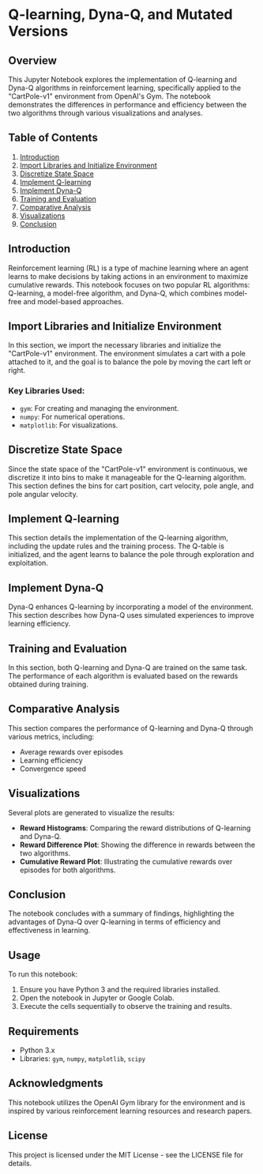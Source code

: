 # Q-learning, Dyna-Q, and Mutated Versions

## Overview
This Jupyter Notebook explores the implementation of Q-learning and Dyna-Q algorithms in reinforcement learning, specifically applied to the "CartPole-v1" environment from OpenAI's Gym. The notebook demonstrates the differences in performance and efficiency between the two algorithms through various visualizations and analyses.

## Table of Contents
1. [Introduction](#introduction)
2. [Import Libraries and Initialize Environment](#import-libraries-and-initialize-environment)
3. [Discretize State Space](#discretize-state-space)
4. [Implement Q-learning](#implement-q-learning)
5. [Implement Dyna-Q](#implement-dyna-q)
6. [Training and Evaluation](#training-and-evaluation)
7. [Comparative Analysis](#comparative-analysis)
8. [Visualizations](#visualizations)
9. [Conclusion](#conclusion)

## Introduction
Reinforcement learning (RL) is a type of machine learning where an agent learns to make decisions by taking actions in an environment to maximize cumulative rewards. This notebook focuses on two popular RL algorithms: Q-learning, a model-free algorithm, and Dyna-Q, which combines model-free and model-based approaches.

## Import Libraries and Initialize Environment
In this section, we import the necessary libraries and initialize the "CartPole-v1" environment. The environment simulates a cart with a pole attached to it, and the goal is to balance the pole by moving the cart left or right.

### Key Libraries Used:
- `gym`: For creating and managing the environment.
- `numpy`: For numerical operations.
- `matplotlib`: For visualizations.

## Discretize State Space
Since the state space of the "CartPole-v1" environment is continuous, we discretize it into bins to make it manageable for the Q-learning algorithm. This section defines the bins for cart position, cart velocity, pole angle, and pole angular velocity.

## Implement Q-learning
This section details the implementation of the Q-learning algorithm, including the update rules and the training process. The Q-table is initialized, and the agent learns to balance the pole through exploration and exploitation.

## Implement Dyna-Q
Dyna-Q enhances Q-learning by incorporating a model of the environment. This section describes how Dyna-Q uses simulated experiences to improve learning efficiency.

## Training and Evaluation
In this section, both Q-learning and Dyna-Q are trained on the same task. The performance of each algorithm is evaluated based on the rewards obtained during training.

## Comparative Analysis
This section compares the performance of Q-learning and Dyna-Q through various metrics, including:
- Average rewards over episodes
- Learning efficiency
- Convergence speed

## Visualizations
Several plots are generated to visualize the results:
- **Reward Histograms**: Comparing the reward distributions of Q-learning and Dyna-Q.
- **Reward Difference Plot**: Showing the difference in rewards between the two algorithms.
- **Cumulative Reward Plot**: Illustrating the cumulative rewards over episodes for both algorithms.

## Conclusion
The notebook concludes with a summary of findings, highlighting the advantages of Dyna-Q over Q-learning in terms of efficiency and effectiveness in learning.

## Usage
To run this notebook:
1. Ensure you have Python 3 and the required libraries installed.
2. Open the notebook in Jupyter or Google Colab.
3. Execute the cells sequentially to observe the training and results.

## Requirements
- Python 3.x
- Libraries: `gym`, `numpy`, `matplotlib`, `scipy`

## Acknowledgments
This notebook utilizes the OpenAI Gym library for the environment and is inspired by various reinforcement learning resources and research papers.

## License
This project is licensed under the MIT License - see the LICENSE file for details.
